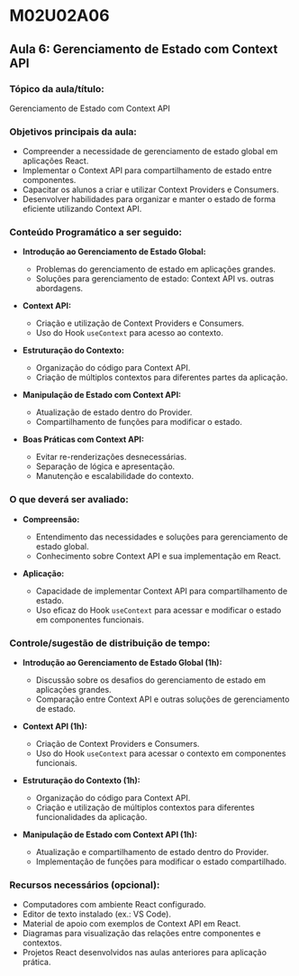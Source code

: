 # **M02U02A06**

## **Aula 6: Gerenciamento de Estado com Context API**

### **Tópico da aula/título:**

Gerenciamento de Estado com Context API

### **Objetivos principais da aula:**

- Compreender a necessidade de gerenciamento de estado global em aplicações React.
- Implementar o Context API para compartilhamento de estado entre componentes.
- Capacitar os alunos a criar e utilizar Context Providers e Consumers.
- Desenvolver habilidades para organizar e manter o estado de forma eficiente utilizando Context API.

### **Conteúdo Programático a ser seguido:**

- **Introdução ao Gerenciamento de Estado Global:**
  - Problemas do gerenciamento de estado em aplicações grandes.
  - Soluções para gerenciamento de estado: Context API vs. outras abordagens.

- **Context API:**
  - Criação e utilização de Context Providers e Consumers.
  - Uso do Hook `useContext` para acesso ao contexto.

- **Estruturação do Contexto:**
  - Organização do código para Context API.
  - Criação de múltiplos contextos para diferentes partes da aplicação.

- **Manipulação de Estado com Context API:**
  - Atualização de estado dentro do Provider.
  - Compartilhamento de funções para modificar o estado.

- **Boas Práticas com Context API:**
  - Evitar re-renderizações desnecessárias.
  - Separação de lógica e apresentação.
  - Manutenção e escalabilidade do contexto.

### **O que deverá ser avaliado:**

- **Compreensão:**
  - Entendimento das necessidades e soluções para gerenciamento de estado global.
  - Conhecimento sobre Context API e sua implementação em React.

- **Aplicação:**
  - Capacidade de implementar Context API para compartilhamento de estado.
  - Uso eficaz do Hook `useContext` para acessar e modificar o estado em componentes funcionais.

### **Controle/sugestão de distribuição de tempo:**

- **Introdução ao Gerenciamento de Estado Global (1h):**
  - Discussão sobre os desafios do gerenciamento de estado em aplicações grandes.
  - Comparação entre Context API e outras soluções de gerenciamento de estado.

- **Context API (1h):**
  - Criação de Context Providers e Consumers.
  - Uso do Hook `useContext` para acessar o contexto em componentes funcionais.

- **Estruturação do Contexto (1h):**
  - Organização do código para Context API.
  - Criação e utilização de múltiplos contextos para diferentes funcionalidades da aplicação.

- **Manipulação de Estado com Context API (1h):**
  - Atualização e compartilhamento de estado dentro do Provider.
  - Implementação de funções para modificar o estado compartilhado.

### **Recursos necessários (opcional):**

- Computadores com ambiente React configurado.
- Editor de texto instalado (ex.: VS Code).
- Material de apoio com exemplos de Context API em React.
- Diagramas para visualização das relações entre componentes e contextos.
- Projetos React desenvolvidos nas aulas anteriores para aplicação prática.
